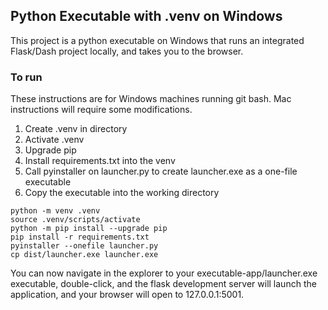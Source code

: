 ## Python Executable with .venv on Windows

This project is a python executable on Windows that runs an integrated Flask/Dash project locally, and takes you to the browser.

### To run

These instructions are for Windows machines running git bash. Mac instructions will require some modifications. 

1. Create .venv in directory
2. Activate .venv
3. Upgrade pip
4. Install requirements.txt into the venv
5. Call pyinstaller on launcher.py to create launcher.exe as a one-file executable
6. Copy the executable into the working directory

```
python -m venv .venv
source .venv/scripts/activate
python -m pip install --upgrade pip
pip install -r requirements.txt
pyinstaller --onefile launcher.py
cp dist/launcher.exe launcher.exe
```

You can now navigate in the explorer to your executable-app/launcher.exe executable, double-click, and the flask development server will launch the application, and your browser will open to 127.0.0.1:5001.